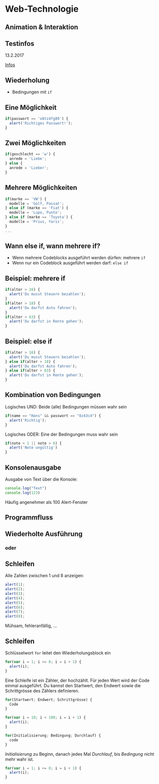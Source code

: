 # Web-Technologie

## Animation & Interaktion



## Testinfos

13.2.2017

[Infos](tests/test01.html)



## Wiederholung

* Bedingungen mit `if`



## Eine Möglichkeit

```js
if(passwort == 'o8tz4fg89') {
  alert('Richtiges Passwort!');
}
```



## Zwei Möglichkeiten

```js
if(geschlecht == 'w') {
  anrede = 'Liebe';
} else {
  anrede = 'Lieber';
}
```



## Mehrere Möglichkeiten

```js
if(marke == 'VW') {
  modelle = 'Golf, Passat';
} else if (marke == 'Fiat') {
  modelle = 'Lupo, Punto';
} else if (marke == 'Toyota') {
  modelle = 'Prius, Yaris';
}
...
```



## Wann else if, wann mehrere if?

* Wenn mehrere Codeblocks ausgeführt werden dürfen: mehrere `if`
* Wenn nur ein Codeblock ausgeführt werden darf: `else if`


## Beispiel: mehrere if

```js
if(alter > 16) {
  alert('Du musst Steuern bezahlen');
}
if(alter > 18) {
  alert('Du darfst Auto fahren');
}
if(alter > 63) {
  alert('Du darfst in Rente gehen');
}
```


## Beispiel: else if

```js
if(alter > 16) {
  alert('Du musst Steuern bezahlen');
} else if(alter > 18) {
  alert('Du darfst Auto fahren');
} else if(alter > 63) {
  alert('Du darfst in Rente gehen');
}
```



## Kombination von Bedingungen

Logisches UND: Beide (alle) Bedingungen müssen wahr sein

```js
if(name == "Hans" && passwort == "8z43c4") {
  alert('Richtig');
}
```

Logisches ODER: Eine der Bedingungen muss wahr sein

```js
if(note < 1 || note > 6) {
  alert('Note ungültig')
}
```



## Konsolenausgabe

Ausgabe von Text über die Konsole:

```js
console.log("Text")
console.log(123)
```

Häufig angenehmer als 100 Alert-Fenster



## Programmfluss



## Wiederholte Ausführung
### oder
## Schleifen



Alle Zahlen zwischen 1 und 8 anzeigen:

```js
alert(1);
alert(2);
alert(3);
alert(4);
alert(5);
alert(6);
alert(7);
alert(8);
```

Mühsam, fehleranfällig, ...



## Schleifen

Schlüsselwort `for` leitet den Wiederholungsblock ein

```js
for(var i = 1; i <= 8; i = i + 1) {
  alert(i);
}
```



Eine Schleife ist ein Zähler, der hochzählt. Für jeden Wert wird der Code einmal ausgeführt. Du kannst den Startwert, den Endwert sowie die Schrittgrösse des Zählers definieren.

```js
for(Startwert; Endwert; Schrittgrösse) {
  Code
}
```

```js
for(var i = 10; i < 100; i = i + 1) {
  alert(i);
}
```


```js
for(Initialisierung; Bedingung; Durchlauf) {
  code
}
```

_Initialisierung_ zu Beginn, danach jedes Mal _Durchlauf_, bis _Bedingung_ nicht mehr wahr ist.

```js
for(var i = 1; i <= 8; i = i + 1) {
  alert(i);
}
```
